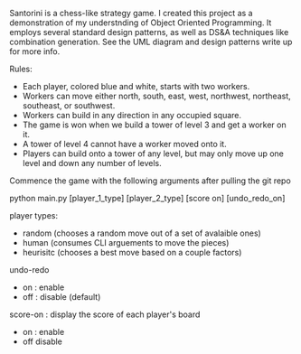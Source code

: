Santorini is a chess-like strategy game. I created this project as a demonstration of my understnding of Object Oriented Programming. It employs several standard design patterns, as well as
DS&A techniques like combination generation. See the UML diagram and design patterns write up for more info.

Rules:
- Each player, colored blue and white, starts with two workers.
- Workers can move either north, south, east, west, northwest, northeast, southeast, or southwest. 
- Workers can build in any direction in any occupied square.
- The game is won when we build a tower of level 3 and get a worker on it.
- A tower of level 4 cannot have a worker moved onto it.
- Players can build onto a tower of any level, but may only move up one level and down any number of levels.

Commence the game with the following arguments after pulling the git repo

python main.py [player_1_type] [player_2_type] [score on] [undo_redo_on]

player types:
- random (chooses a random move out of a set of avalaible ones)
- human (consumes CLI arguements to move the pieces)
- heurisitc (chooses a best move based on a couple factors)

undo-redo
- on : enable
- off : disable (default)

score-on : display the score of each player's board
- on : enable
- off disable
